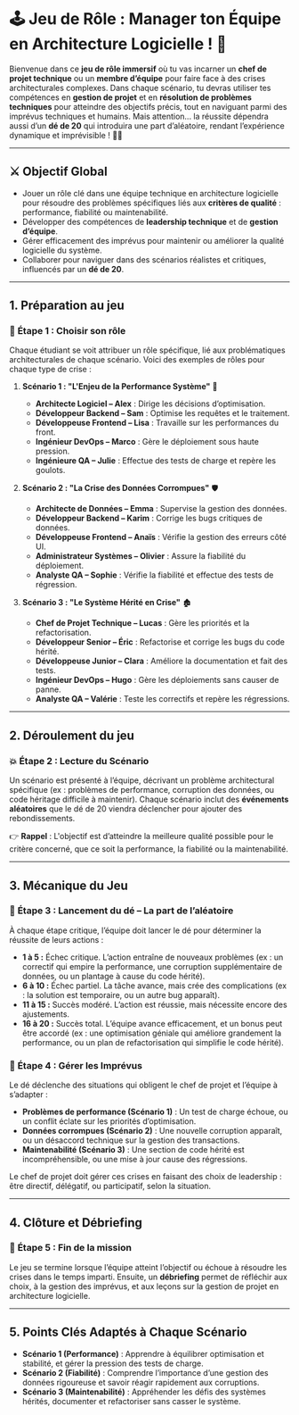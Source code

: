 # 🕹️ **Jeu de Rôle : Manager ton Équipe en Architecture Logicielle !** 🎲

Bienvenue dans ce **jeu de rôle immersif** où tu vas incarner un **chef de projet technique** ou un **membre d’équipe** pour faire face à des crises architecturales complexes. Dans chaque scénario, tu devras utiliser tes compétences en **gestion de projet** et en **résolution de problèmes techniques** pour atteindre des objectifs précis, tout en naviguant parmi des imprévus techniques et humains. Mais attention... la réussite dépendra aussi d’un **dé de 20** qui introduira une part d’aléatoire, rendant l’expérience dynamique et imprévisible ! 🎲✨

---

## ⚔️ **Objectif Global**

- Jouer un rôle clé dans une équipe technique en architecture logicielle pour résoudre des problèmes spécifiques liés aux **critères de qualité** : performance, fiabilité ou maintenabilité.
- Développer des compétences de **leadership technique** et de **gestion d’équipe**.
- Gérer efficacement des imprévus pour maintenir ou améliorer la qualité logicielle du système.
- Collaborer pour naviguer dans des scénarios réalistes et critiques, influencés par un **dé de 20**.

---

## 1. **Préparation au jeu**

### 🔧 **Étape 1 : Choisir son rôle**

Chaque étudiant se voit attribuer un rôle spécifique, lié aux problématiques architecturales de chaque scénario. Voici des exemples de rôles pour chaque type de crise :

1. **Scénario 1 : "L'Enjeu de la Performance Système"** 🚀

   - **Architecte Logiciel – Alex** : Dirige les décisions d’optimisation.
   - **Développeur Backend – Sam** : Optimise les requêtes et le traitement.
   - **Développeuse Frontend – Lisa** : Travaille sur les performances du front.
   - **Ingénieur DevOps – Marco** : Gère le déploiement sous haute pression.
   - **Ingénieure QA – Julie** : Effectue des tests de charge et repère les goulots.

2. **Scénario 2 : "La Crise des Données Corrompues"** 🛡️

   - **Architecte de Données – Emma** : Supervise la gestion des données.
   - **Développeur Backend – Karim** : Corrige les bugs critiques de données.
   - **Développeuse Frontend – Anaïs** : Vérifie la gestion des erreurs côté UI.
   - **Administrateur Systèmes – Olivier** : Assure la fiabilité du déploiement.
   - **Analyste QA – Sophie** : Vérifie la fiabilité et effectue des tests de régression.

3. **Scénario 3 : "Le Système Hérité en Crise"** 🏚️
   - **Chef de Projet Technique – Lucas** : Gère les priorités et la refactorisation.
   - **Développeur Senior – Éric** : Refactorise et corrige les bugs du code hérité.
   - **Développeuse Junior – Clara** : Améliore la documentation et fait des tests.
   - **Ingénieur DevOps – Hugo** : Gère les déploiements sans causer de panne.
   - **Analyste QA – Valérie** : Teste les correctifs et repère les régressions.

---

## 2. **Déroulement du jeu**

### 💥 **Étape 2 : Lecture du Scénario**

Un scénario est présenté à l’équipe, décrivant un problème architectural spécifique (ex : problèmes de performance, corruption des données, ou code héritage difficile à maintenir). Chaque scénario inclut des **événements aléatoires** que le dé de 20 viendra déclencher pour ajouter des rebondissements.

👉 **Rappel** : L'objectif est d’atteindre la meilleure qualité possible pour le critère concerné, que ce soit la performance, la fiabilité ou la maintenabilité.

---

## 3. **Mécanique du Jeu**

### 🎲 **Étape 3 : Lancement du dé – La part de l’aléatoire**

À chaque étape critique, l’équipe doit lancer le dé pour déterminer la réussite de leurs actions :

- **1 à 5 :** Échec critique. L’action entraîne de nouveaux problèmes (ex : un correctif qui empire la performance, une corruption supplémentaire de données, ou un plantage à cause du code hérité).
- **6 à 10 :** Échec partiel. La tâche avance, mais crée des complications (ex : la solution est temporaire, ou un autre bug apparaît).
- **11 à 15 :** Succès modéré. L’action est réussie, mais nécessite encore des ajustements.
- **16 à 20 :** Succès total. L’équipe avance efficacement, et un bonus peut être accordé (ex : une optimisation géniale qui améliore grandement la performance, ou un plan de refactorisation qui simplifie le code hérité).

### 🚧 **Étape 4 : Gérer les Imprévus**

Le dé déclenche des situations qui obligent le chef de projet et l’équipe à s’adapter :

- **Problèmes de performance (Scénario 1)** : Un test de charge échoue, ou un conflit éclate sur les priorités d’optimisation.
- **Données corrompues (Scénario 2)** : Une nouvelle corruption apparaît, ou un désaccord technique sur la gestion des transactions.
- **Maintenabilité (Scénario 3)** : Une section de code hérité est incompréhensible, ou une mise à jour cause des régressions.

Le chef de projet doit gérer ces crises en faisant des choix de leadership : être directif, délégatif, ou participatif, selon la situation.

---

## 4. **Clôture et Débriefing**

### 🏁 **Étape 5 : Fin de la mission**

Le jeu se termine lorsque l’équipe atteint l’objectif ou échoue à résoudre les crises dans le temps imparti. Ensuite, un **débriefing** permet de réfléchir aux choix, à la gestion des imprévus, et aux leçons sur la gestion de projet en architecture logicielle.

---

## 5. **Points Clés Adaptés à Chaque Scénario**

- **Scénario 1 (Performance)** : Apprendre à équilibrer optimisation et stabilité, et gérer la pression des tests de charge.
- **Scénario 2 (Fiabilité)** : Comprendre l’importance d’une gestion des données rigoureuse et savoir réagir rapidement aux corruptions.
- **Scénario 3 (Maintenabilité)** : Appréhender les défis des systèmes hérités, documenter et refactoriser sans casser le système.
